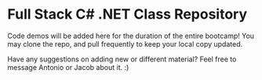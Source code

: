 # Full Stack C# .NET Class Repository

Code demos will be added here for the duration of the entire bootcamp!
You may clone the repo, and pull frequently to keep your local copy updated.


Have any suggestions on adding new or different material? Feel free to message Antonio or Jacob about it. :) 
